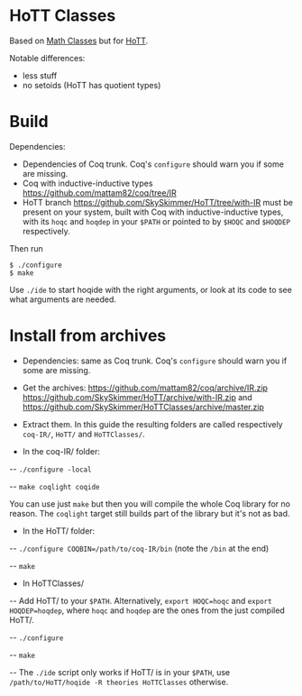 # HoTT Classes

Based on [Math Classes](https://math-classes.github.io/) but for [HoTT](https://github.com/hott/hott).

Notable differences:
- less stuff
- no setoids (HoTT has quotient types)

# Build

Dependencies:
- Dependencies of Coq trunk. Coq's `configure` should warn you if some are missing.
- Coq with inductive-inductive types https://github.com/mattam82/coq/tree/IR
- HoTT branch https://github.com/SkySkimmer/HoTT/tree/with-IR must be present on your system, built with Coq with inductive-inductive types, with its `hoqc` and `hoqdep` in your `$PATH` or pointed to by `$HOQC` and `$HOQDEP` respectively.

Then run

    $ ./configure
    $ make

Use `./ide` to start hoqide with the right arguments, or look at its code to see what arguments are needed.


# Install from archives
- Dependencies: same as Coq trunk. Coq's `configure` should warn you if some are missing.
- Get the archives: https://github.com/mattam82/coq/archive/IR.zip https://github.com/SkySkimmer/HoTT/archive/with-IR.zip and https://github.com/SkySkimmer/HoTTClasses/archive/master.zip
- Extract them. In this guide the resulting folders are called respectively `coq-IR/`, `HoTT/` and `HoTTClasses/`.

- In the coq-IR/ folder:

-- `./configure -local`

-- `make coqlight coqide`

   You can use just `make` but then you will compile the whole Coq library for no reason. The `coqlight` target still builds part of the library but it's not as bad.

- In the HoTT/ folder:

-- `./configure COQBIN=/path/to/coq-IR/bin` (note the `/bin` at the end)

-- `make`

- In HoTTClasses/

-- Add HoTT/ to your `$PATH`. Alternatively, `export HOQC=hoqc` and `export HOQDEP=hoqdep`, where `hoqc` and `hoqdep` are the ones from the just compiled HoTT/.

-- `./configure`

-- `make`

-- The `./ide` script only works if HoTT/ is in your `$PATH`, use `/path/to/HoTT/hoqide -R theories HoTTClasses` otherwise.
